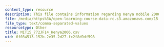 ```yaml
---
content_type: resource
description: This file contains information regarding Kenya mobile 2006.
file: /media/https%3A/open-learning-course-data-rc.s3.amazonaws.com/15-772j-d-lab-supply-chains-fall-2014/0f034513152b2e352d27fc2f8d9df598_MIT15_772JF14_Kenya2006.csv
file_type: text/comma-separated-values
resourcetype: Other
title: MIT15_772JF14_Kenya2006.csv
uid: 0f034513-152b-2e35-2d27-fc2f8d9df598
---
```

